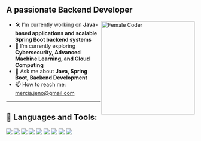 ## A passionate Backend Developer

<img align="right" src="https://user-images.githubusercontent.com/59734313/176985713-4b4d85a2-4f6c-4efc-8b8a-0a6f3dc61fb8.png" alt="Female Coder" width="250"/>

- 🛠️ I’m currently working on **Java-based applications and scalable Spring Boot backend systems**  
- 🌱 I’m currently exploring **Cybersecurity, Advanced Machine Learning, and Cloud Computing**  
- 💬 Ask me about **Java, Spring Boot, Backend Development**  
- 📫 How to reach me: [mercia.jeno@gmail.com](mailto:mercia.jeno@gmail.com)

---

## 🚀 Languages and Tools:

<p align="left">
  <img src="https://img.shields.io/badge/Java-ED8B00?style=for-the-badge&logo=java&logoColor=white"/>
  <img src="https://img.shields.io/badge/Python-3776AB?style=for-the-badge&logo=python&logoColor=white"/>
  <img src="https://img.shields.io/badge/Node.js-339933?style=for-the-badge&logo=nodedotjs&logoColor=white"/>
  <img src="https://img.shields.io/badge/Express.js-000000?style=for-the-badge&logo=express&logoColor=white"/>
  <img src="https://img.shields.io/badge/React-61DAFB?style=for-the-badge&logo=react&logoColor=black"/>
  <img src="https://img.shields.io/badge/Spring%20Boot-6DB33F?style=for-the-badge&logo=springboot&logoColor=white"/>
  <img src="https://img.shields.io/badge/Flask-000000?style=for-the-badge&logo=flask&logoColor=white"/>
  <img src="https://img.shields.io/badge/MongoDB-47A248?style=for-the-badge&logo=mongodb&logoColor=white"/>
  <img src="https://img.shields.io/badge/MySQL-4479A1?style=for-the-badge&logo=mysql&logoColor=white"/>
</p>
